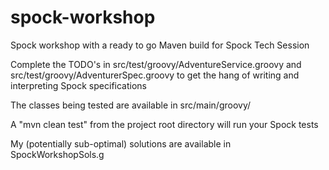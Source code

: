 # spock-workshop
Spock workshop with a ready to go Maven build for Spock Tech Session

Complete the TODO's in src/test/groovy/AdventureService.groovy and src/test/groovy/AdventurerSpec.groovy to get the hang of writing and interpreting Spock specifications

The classes being tested are available in src/main/groovy/

A "mvn clean test" from the project root directory will run your Spock tests

My (potentially sub-optimal) solutions are available in SpockWorkshopSols.g
